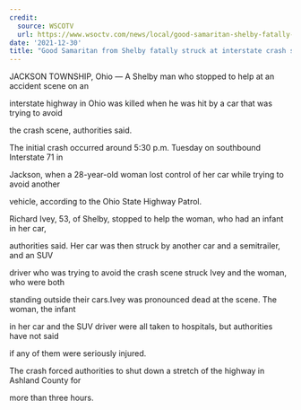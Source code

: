 ```yaml
---
credit:
  source: WSCOTV
  url: https://www.wsoctv.com/news/local/good-samaritan-shelby-fatally-struck-interstate-crash-scene/VDAECSDB6JESFLK26KV422MKGU/
date: '2021-12-30'
title: "Good Samaritan from Shelby fatally struck at interstate crash scene"
---
```

JACKSON TOWNSHIP, Ohio — A Shelby man who stopped to help at an accident scene on an 

interstate highway in Ohio was killed when he was hit by a car that was trying to avoid 

the crash scene, authorities said.

The initial crash occurred around 5:30 p.m. Tuesday on southbound Interstate 71 in 

Jackson, when a 28-year-old woman lost control of her car while trying to avoid another 

vehicle, according to the Ohio State Highway Patrol.

Richard Ivey, 53, of Shelby, stopped to help the woman, who had an infant in her car, 

authorities said. Her car was then struck by another car and a semitrailer, and an SUV 

driver who was trying to avoid the crash scene struck Ivey and the woman, who were both 

standing outside their cars.Ivey was pronounced dead at the scene. The woman, the infant 

in her car and the SUV driver were all taken to hospitals, but authorities have not said 

if any of them were seriously injured.

The crash forced authorities to shut down a stretch of the highway in Ashland County for 

more than three hours.
